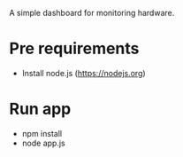 
A simple dashboard for monitoring hardware.

# Pre requirements

 - Install node.js (https://nodejs.org)


# Run app

 - npm install
 - node app.js

